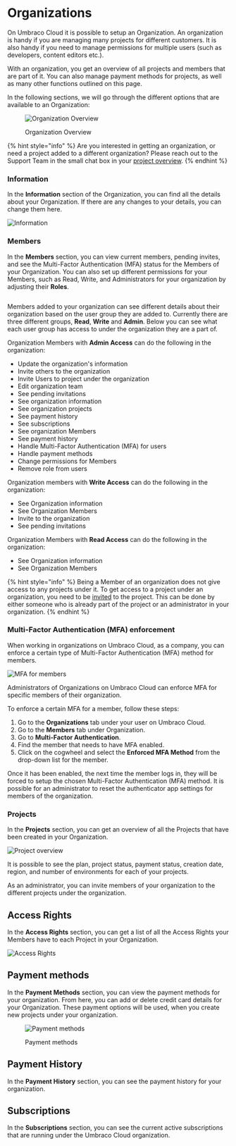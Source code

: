 # Organizations

On Umbraco Cloud it is possible to setup an Organization. An organization is handy if you are managing many projects for different customers. It is also handy if you need to manage permissions for multiple users (such as developers, content editors etc.).

With an organization, you get an overview of all projects and members that are part of it. You can also manage payment methods for projects, as well as many other functions outlined on this page.

In the following sections, we will go through the different options that are available to an Organization:

<figure><img src="../.gitbook/assets/image (9).png" alt="Organization Overview"><figcaption><p>Organization Overview</p></figcaption></figure>

{% hint style="info" %}
Are you interested in getting an organization, or need a project added to a different organization? Please reach out to the Support Team in the small chat box in your [project overview](https://www.s1.umbraco.io/projects).
{% endhint %}

### Information

In the **Information** section of the Organization, you can find all the details about your Organization. If there are any changes to your details, you can change them here.

![Information](../getting-started/the-umbraco-cloud-portal/images/Information-v10.png)

### Members

In the **Members** section, you can view current members, pending invites, and see the Multi-Factor Authentication (MFA) status for the Members of your Organization. You can also set up different permissions for your Members, such as Read, Write, and Administrators for your organization by adjusting their **Roles**.

<figure><img src="../../.gitbook/assets/members.png" alt=""><figcaption></figcaption></figure>

Members added to your organization can see different details about their organization based on the user group they are added to. Currently there are three different groups, **Read**, **Write** and **Admin**. Below you can see what each user group has access to under the organization they are a part of.

Organization Members with **Admin Access** can do the following in the organization:

* Update the organization's information
* Invite others to the organization
* Invite Users to project under the organization
* Edit organization team
* See pending invitations
* See organization information
* See organization projects
* See payment history
* See subscriptions
* See organization Members
* See payment history
* Handle Multi-Factor Authentication (MFA) for users
* Handle payment methods
* Change permissions for Members
* Remove role from users

Organization members with **Write Access** can do the following in the organization:

* See Organization information
* See Organization Members
* Invite to the organization
* See pending invitations

Organization Members with **Read Access** can do the following in the organization:

* See Organization information
* See Organization Members

{% hint style="info" %}
Being a Member of an organization does not give access to any projects under it. To get access to a project under an organization, you need to be [invited](project-overview/users-on-cloud.md) to the project. This can be done by either someone who is already part of the project or an administrator in your organization.
{% endhint %}

### Multi-Factor Authentication (MFA) enforcement

When working in organizations on Umbraco Cloud, as a company, you can enforce a certain type of Multi-Factor Authentication (MFA) method for members.

![MFA for members](../getting-started/the-umbraco-cloud-portal/images/mfa-page.png)

Administrators of Organizations on Umbraco Cloud can enforce MFA for specific members of their organization.

To enforce a certain MFA for a member, follow these steps:

1. Go to the **Organizations** tab under your user on Umbraco Cloud.
2. Go to the **Members** tab under Organization.
3. Go to **Multi-Factor Authentication**.
4. Find the member that needs to have MFA enabled.
5. Click on the cogwheel and select the **Enforced MFA Method** from the drop-down list for the member.

Once it has been enabled, the next time the member logs in, they will be forced to setup the chosen Multi-Factor Authentication (MFA) method. It is possible for an administrator to reset the authenticator app settings for members of the organization.

### Projects

In the **Projects** section, you can get an overview of all the Projects that have been created in your Organization.

![Project overview](../getting-started/the-umbraco-cloud-portal/images/org-projects.png)

It is possible to see the plan, project status, payment status, creation date, region, and number of environments for each of your projects.

As an administrator, you can invite members of your organization to the different projects under the organization.

## Access Rights

In the **Access Rights** section, you can get a list of all the Access Rights your Members have to each Project in your Organization.

![Access Rights](../getting-started/the-umbraco-cloud-portal/images/Access_rights-v10.png)

## Payment methods

In the **Payment Methods** section, you can view the payment methods for your organization. From here, you can add or delete credit card details for your Organization. These payment options will be used, when you create new projects under your organization.

<figure><img src="../.gitbook/assets/image (60).png" alt="Payment methods"><figcaption><p>Payment methods</p></figcaption></figure>

## Payment History

In the **Payment History** section, you can see the payment history for your organization.

## Subscriptions

In the **Subscriptions** section, you can see the current active subscriptions that are running under the Umbraco Cloud organization.
